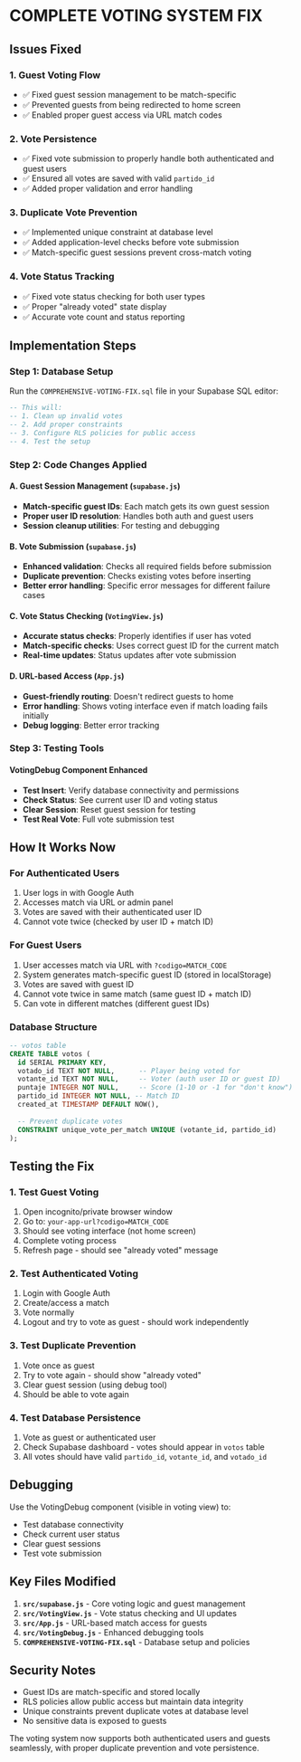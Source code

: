 # COMPLETE VOTING SYSTEM FIX

## Issues Fixed

### 1. **Guest Voting Flow**
- ✅ Fixed guest session management to be match-specific
- ✅ Prevented guests from being redirected to home screen
- ✅ Enabled proper guest access via URL match codes

### 2. **Vote Persistence**
- ✅ Fixed vote submission to properly handle both authenticated and guest users
- ✅ Ensured all votes are saved with valid `partido_id`
- ✅ Added proper validation and error handling

### 3. **Duplicate Vote Prevention**
- ✅ Implemented unique constraint at database level
- ✅ Added application-level checks before vote submission
- ✅ Match-specific guest sessions prevent cross-match voting

### 4. **Vote Status Tracking**
- ✅ Fixed vote status checking for both user types
- ✅ Proper "already voted" state display
- ✅ Accurate vote count and status reporting

## Implementation Steps

### Step 1: Database Setup
Run the `COMPREHENSIVE-VOTING-FIX.sql` file in your Supabase SQL editor:

```sql
-- This will:
-- 1. Clean up invalid votes
-- 2. Add proper constraints
-- 3. Configure RLS policies for public access
-- 4. Test the setup
```

### Step 2: Code Changes Applied

#### A. Guest Session Management (`supabase.js`)
- **Match-specific guest IDs**: Each match gets its own guest session
- **Proper user ID resolution**: Handles both auth and guest users
- **Session cleanup utilities**: For testing and debugging

#### B. Vote Submission (`supabase.js`)
- **Enhanced validation**: Checks all required fields before submission
- **Duplicate prevention**: Checks existing votes before inserting
- **Better error handling**: Specific error messages for different failure cases

#### C. Vote Status Checking (`VotingView.js`)
- **Accurate status checks**: Properly identifies if user has voted
- **Match-specific checks**: Uses correct guest ID for the current match
- **Real-time updates**: Status updates after vote submission

#### D. URL-based Access (`App.js`)
- **Guest-friendly routing**: Doesn't redirect guests to home
- **Error handling**: Shows voting interface even if match loading fails initially
- **Debug logging**: Better error tracking

### Step 3: Testing Tools

#### VotingDebug Component Enhanced
- **Test Insert**: Verify database connectivity and permissions
- **Check Status**: See current user ID and voting status
- **Clear Session**: Reset guest session for testing
- **Test Real Vote**: Full vote submission test

## How It Works Now

### For Authenticated Users
1. User logs in with Google Auth
2. Accesses match via URL or admin panel
3. Votes are saved with their authenticated user ID
4. Cannot vote twice (checked by user ID + match ID)

### For Guest Users
1. User accesses match via URL with `?codigo=MATCH_CODE`
2. System generates match-specific guest ID (stored in localStorage)
3. Votes are saved with guest ID
4. Cannot vote twice in same match (same guest ID + match ID)
5. Can vote in different matches (different guest IDs)

### Database Structure
```sql
-- votos table
CREATE TABLE votos (
  id SERIAL PRIMARY KEY,
  votado_id TEXT NOT NULL,      -- Player being voted for
  votante_id TEXT NOT NULL,     -- Voter (auth user ID or guest ID)
  puntaje INTEGER NOT NULL,     -- Score (1-10 or -1 for "don't know")
  partido_id INTEGER NOT NULL, -- Match ID
  created_at TIMESTAMP DEFAULT NOW(),
  
  -- Prevent duplicate votes
  CONSTRAINT unique_vote_per_match UNIQUE (votante_id, partido_id)
);
```

## Testing the Fix

### 1. Test Guest Voting
1. Open incognito/private browser window
2. Go to: `your-app-url?codigo=MATCH_CODE`
3. Should see voting interface (not home screen)
4. Complete voting process
5. Refresh page - should see "already voted" message

### 2. Test Authenticated Voting
1. Login with Google Auth
2. Create/access a match
3. Vote normally
4. Logout and try to vote as guest - should work independently

### 3. Test Duplicate Prevention
1. Vote once as guest
2. Try to vote again - should show "already voted"
3. Clear guest session (using debug tool)
4. Should be able to vote again

### 4. Test Database Persistence
1. Vote as guest or authenticated user
2. Check Supabase dashboard - votes should appear in `votos` table
3. All votes should have valid `partido_id`, `votante_id`, and `votado_id`

## Debugging

Use the VotingDebug component (visible in voting view) to:
- Test database connectivity
- Check current user status
- Clear guest sessions
- Test vote submission

## Key Files Modified

1. **`src/supabase.js`** - Core voting logic and guest management
2. **`src/VotingView.js`** - Vote status checking and UI updates
3. **`src/App.js`** - URL-based match access for guests
4. **`src/VotingDebug.js`** - Enhanced debugging tools
5. **`COMPREHENSIVE-VOTING-FIX.sql`** - Database setup and policies

## Security Notes

- Guest IDs are match-specific and stored locally
- RLS policies allow public access but maintain data integrity
- Unique constraints prevent duplicate votes at database level
- No sensitive data is exposed to guests

The voting system now supports both authenticated users and guests seamlessly, with proper duplicate prevention and vote persistence.